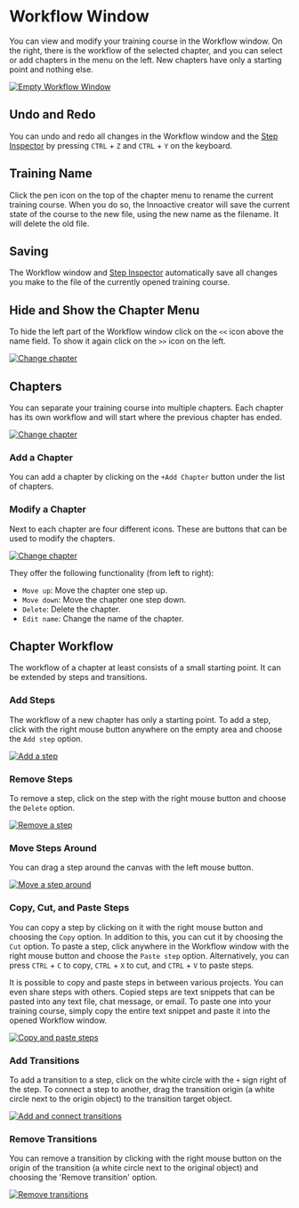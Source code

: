 # Workflow Window

You can view and modify your training course in the Workflow window. On the right, there is the workflow of the selected chapter, and you can select or add chapters in the menu on the left. New chapters have only a starting point and nothing else.

[![Empty Workflow Window](../images/workflow-window/empty-editor.png "")](../images/workflow-window/empty-editor.png)

## Undo and Redo

You can undo and redo all changes in the Workflow window and the [Step Inspector](step-inspector.md) by pressing `CTRL` + `Z` and `CTRL` + `Y` on the keyboard.

## Training Name

Click the pen icon on the top of the chapter menu to rename the current training course. When you do so, the Innoactive creator will save the current state of the course to the new file, using the new name as the filename. It will delete the old file.

## Saving

The Workflow window and [Step Inspector](step-inspector.md) automatically save all changes you make to the file of the currently opened training course.

## Hide and Show the Chapter Menu

To hide the left part of the Workflow window click on the `<<` icon above the name field. To show it again click on the `>>` icon on the left.

[![Change chapter](../images/workflow-window/hide-and-open-left-part.gif "")](../images/workflow-window/hide-and-open-left-part.gif)

## Chapters

You can separate your training course into multiple chapters. Each chapter has its own workflow and will start where the previous chapter has ended.

[![Change chapter](../images/workflow-window/change-chapter.gif "")](../images/workflow-window/change-chapter.gif)

### Add a Chapter

You can add a chapter by clicking on the `+Add Chapter` button under the list of chapters.

### Modify a Chapter

Next to each chapter are four different icons. These are buttons that can be used to modify the chapters.

[![Change chapter](../images/workflow-window/chapter-buttons.png "")](../images/workflow-window/chapter-buttons.png)

They offer the following functionality (from left to right):

- `Move up`: Move the chapter one step up.
- `Move down`: Move the chapter one step down.
- `Delete`: Delete the chapter.
- `Edit name`: Change the name of the chapter.

## Chapter Workflow

The workflow of a chapter at least consists of a small starting point. It can be extended by steps and transitions.

### Add Steps

The workflow of a new chapter has only a starting point. To add a step, click with the right mouse button anywhere on the empty area and choose the `Add step` option.  

[![Add a step](../images/workflow-window/create-step.gif "")](../images/workflow-window/create-step.gif)

### Remove Steps

To remove a step, click on the step with the right mouse button and choose the `Delete` option.

[![Remove a step](../images/workflow-window/remove-step.gif "")](../images/workflow-window/remove-step.gif)

### Move Steps Around

You can drag a step around the canvas with the left mouse button.

[![Move a step around](../images/workflow-window/move-step.gif "")](../images/workflow-window/move-step.gif)

### Copy, Cut, and Paste Steps

You can copy a step by clicking on it with the right mouse button and choosing the `Copy` option. In addition to this, you can cut it by choosing the `Cut` option. To paste a step, click anywhere in the Workflow window with the right mouse button and choose the `Paste step` option.
Alternatively, you can press `CTRL` + `C` to copy, `CTRL` + `X` to cut, and `CTRL` + `V` to paste steps.

It is possible to copy and paste steps in between various projects. You can even share steps with others. Copied steps are text snippets that can be pasted into any text file, chat message, or email. To paste one into your training course, simply copy the entire text snippet and paste it into the opened Workflow window.

[![Copy and paste steps](../images/workflow-window/copy-paste-step.gif "")](../images/workflow-window/copy-paste-step.gif)

### Add Transitions

To add a transition to a step, click on the white circle with the `+` sign right of the step. To connect a step to another, drag the transition origin (a white circle next to the origin object) to the transition target object.

[![Add and connect transitions](../images/workflow-window/add-and-connect-transitions.gif "")](../images/workflow-window/add-and-connect-transitions.gif)

### Remove Transitions

You can remove a transition by clicking with the right mouse button on the origin of the transition (a white circle next to the original object) and choosing the 'Remove transition' option.

[![Remove transitions](../images/workflow-window/remove-transitions.gif "")](../images/workflow-window/remove-transitions.gif)
